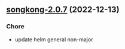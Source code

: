 

## [songkong-2.0.7](https://github.com/truecharts/charts/compare/songkong-2.0.6...songkong-2.0.7) (2022-12-13)

### Chore

- update helm general non-major
  
  